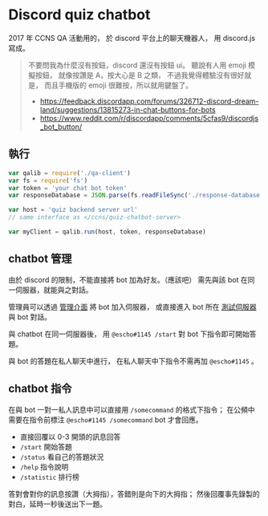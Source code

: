 # Discord quiz chatbot

2017 年 CCNS QA 活動用的，
於 discord 平台上的聊天機器人，
用 discord.js 寫成。

> 不要問我為什麼沒有按鈕，discord 還沒有按鈕 ui。
> 聽說有人用 emoji 模擬按鈕，
> 就像按讚是 A，按大心是 B 之類，
> 不過我覺得體驗沒有很好就是，
> 而且手機版的 emoji 很難按，所以就用鍵盤了。
>
> * <https://feedback.discordapp.com/forums/326712-discord-dream-land/suggestions/13815273-in-chat-buttons-for-bots>
> * <https://www.reddit.com/r/discordapp/comments/5cfas9/discordjs_bot_button/>

## 執行

```javascript
var qalib = require('./qa-client')
var fs = require('fs')
var token = 'your chat bot token'
var responseDatabase = JSON.parse(fs.readFileSync('./response-database.json'))

var host = 'quiz backend server url'
// same interface as </ccns/quiz-chatbot-server>

var myClient = qalib.run(host, token, responseDatabase)
```

## chatbot 管理
由於 discord 的限制，不能直接將 bot 加為好友。（應該吧）
需先與該 bot 在同一伺服器，就能與之對話。

管理員可以透過 [管理介面](https://discordapp.com/oauth2/authorize?client_id=353136048282271744&scope=bot)
將 bot 加入伺服器，
或直接進入 bot 所在 [測試伺服器](https://discord.gg/AdUbG5B)
與 bot 對話。

與 chatbot 在同一伺服器後，
用 `@escho#1145 /start` 對 bot 下指令即可開始答題。

與 bot 的答題在私人聊天中進行，
在私人聊天中下指令不需再加 `@escho#1145` 。


## chatbot 指令

在與 bot 一對一私人訊息中可以直接用 `/somecommand` 的格式下指令；
在公頻中需要在指令前標注 `@escho#1145 /somecommand` bot 才會回應。

  - 直接回覆以 0-3 開頭的訊息回答
  - `/start` 開始答題
  - `/status` 看自己的答題狀況
  - `/help` 指令說明
  - `/statistic` 排行榜

答對會對你的訊息按讚（大拇指），答錯則是向下的大拇指；
然後回覆事先錄製的對白，延時一秒後送出下一題。
